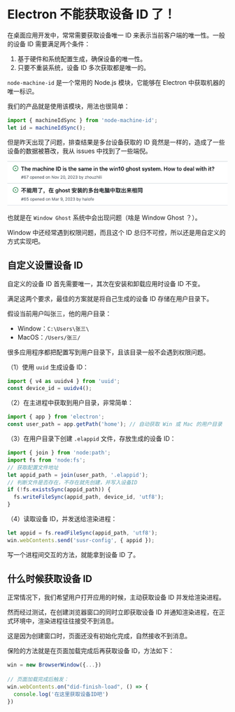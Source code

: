# Electron 不能获取设备 ID 了！

在桌面应用开发中，常常需要获取设备唯一 ID 来表示当前客户端的唯一性。一般的设备 ID 需要满足两个条件：

1. 基于硬件和系统配置生成，确保设备的唯一性。
2. 只要不重装系统，设备 ID 多次获取都是唯一的。

`node-machine-id` 是一个常用的 Node.js 模块，它能够在 Electron 中获取机器的唯一标识。

我们的产品就是使用该模块，用法也很简单：

```js
import { machineIdSync } from 'node-machine-id';
let id = machineIdSync();
```

但是昨天出现了问题，排查结果是多台设备获取的 ID 竟然是一样的，造成了一些设备的数据被篡改，我从 issues 中找到了一些端倪。

![](./images/2024-03-13-10-14-04.png)

也就是在 `Window Ghost` 系统中会出现问题（啥是 Window Ghost ？）。

Window 中还经常遇到权限问题，而且这个 ID 总归不可控，所以还是用自定义的方式实现吧。

## 自定义设置设备 ID

自定义的设备 ID 首先需要唯一，其次在安装和卸载应用时设备 ID 不变。

满足这两个要求，最佳的方案就是将自己生成的设备 ID 存储在用户目录下。

假设当前用户叫张三，他的用户目录：

- Window：`C:\Users\张三\`
- MacOS：`/Users/张三/`

很多应用程序都把配置写到用户目录下，且该目录一般不会遇到权限问题。

（1）使用 `uuid` 生成设备 ID：

```js
import { v4 as uuidv4 } from 'uuid';
const device_id = uuidv4();
```

（2）在主进程中获取到用户目录，非常简单：

```js
import { app } from 'electron';
const user_path = app.getPath('home'); // 自动获取 Win 或 Mac 的用户目录
```

（3）在用户目录下创建 `.elappid` 文件，存放生成的设备 ID：

```js
import { join } from 'node:path';
import fs from 'node:fs';
// 获取配置文件地址
let appid_path = join(user_path, '.elappid');
// 判断文件是否存在，不存在就先创建，并写入设备ID
if (!fs.existsSync(appid_path)) {
  fs.writeFileSync(appid_path, device_id, 'utf8');
}
```

（4）读取设备 ID，并发送给渲染进程：

```js
let appid = fs.readFileSync(appid_path, 'utf8');
win.webContents.send('susr-config', { appid });
```

写一个进程间交互的方法，就能拿到设备 ID 了。

## 什么时候获取设备 ID

正常情况下，我们希望用户打开应用的时候，主动获取设备 ID 并发给渲染进程。

然而经过测试，在创建浏览器窗口的同时立即获取设备 ID 并通知渲染进程，在正式环境中，渲染进程往往接受不到消息。

这是因为创建窗口时，页面还没有初始化完成，自然接收不到消息。

保险的方法就是在页面加载完成后再获取设备 ID，方法如下：

```js
win = new BrowserWindow({...})

// 页面加载完成后触发：
win.webContents.on("did-finish-load", () => {
  console.log('在这里获取设备ID吧')
})
```
